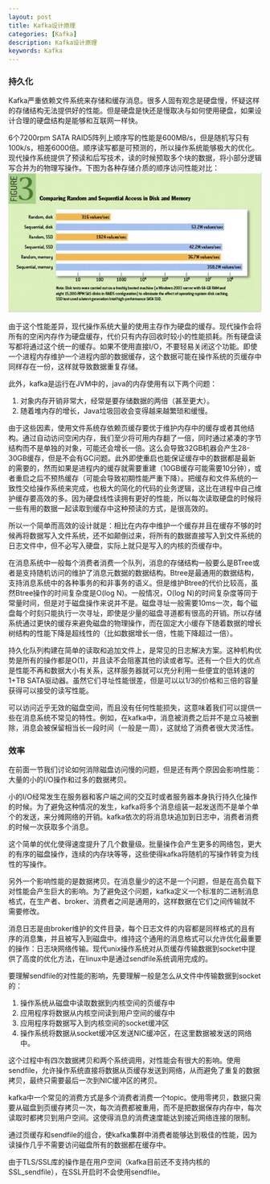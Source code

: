 ```yaml
---
layout: post
title: Kafka设计原理
categories: [Kafka]
description: Kafka设计原理
keywords: Kafka
---
```


### 持久化

Kafka严重依赖文件系统来存储和缓存消息。很多人固有观念是硬盘慢，怀疑这样的存储结构无法提供好的性能。但是硬盘是快还是慢取决与如何使用硬盘，如果设计合理的硬盘结构是能够和互联网一样快。

6个7200rpm SATA RAID5阵列上顺序写的性能是600MB/s，但是随机写只有100k/s，相差6000倍。顺序读写都是可预测的，所以操作系统能够极大的优化。现代操作系统提供了预读和后写技术，读的时候预取多个块的数据，将小部分逻辑写合并为的物理写操作。下图为各种存储介质的顺序访问性能对比：
![各种存储介质的顺序访问性能对比](https://github.com/qinchunabng/qinchunabng.github.io/blob/master/images/posts/kafka/jacobs3.jpg?raw=true)

由于这个性能差异，现代操作系统大量的使用主存作为硬盘的缓存。现代操作会将所有的空闲内存作为硬盘缓存，代价只有内存回收时较小的性能损耗。所有硬盘读写都将通过这个统一的缓存。如果不使用直接I/O，不要轻易关闭这个功能。即使一个进程内存维护一个进程内部的数据缓存，这个数据可能在操作系统的页缓存中同样存在一份，这样就导致数据重复存储。

此外，kafka是运行在JVM中的，java的内存使用有以下两个问题：

1. 对象内存开销非常大，经常是要存储数据的两倍（甚至更大）。
2. 随着堆内存的增长，Java垃圾回收会变得越来越繁琐和缓慢。

由于这些因素，使用文件系统存依赖页缓存要优于维护内存中的缓存或者其他结构。通过自动访问空闲内存，我们至少将可用内存翻了一倍，同时通过紧凑的字节结构而不是单独的对象，可能还会增长一倍。这么会导致32GB机器会产生28-30GB缓存，但是不会有GC问题。此外即使重启也能保证缓存中的数据都是最新的需要的，然而如果是进程内的缓存就需要重建（10GB缓存可能需要10分钟），或者重启之后不预热缓存（可能会导致初期性能严重下降）。把缓存和文件系统的一致性交给操作系统来完成，也极大的简化的代码的业务逻辑，这比在进程中自己维护缓存要高效的多。因为硬盘线性读拥有更好的性能，所以每次读取硬盘的时候将一些有用的数据一起读取到缓存中这种预读的方式，是很高效的。

所以一个简单而高效的设计就是：相比在内存中维护一个缓存并且在缓存不够的时候再将数据写入文件系统，还不如颠倒过来，将所有的数据直接写入到文件系统的日志文件中，但不必写入硬盘，实际上就只是写入的内核的页缓存中。

在消息系统中一般每个消费者消费一个队列，消息的存储结构一般要么是BTree或者是支持随机访问的维护了消息元数据的数据结构。Btree是最通用的数据结构，支持消息系统中的各种事务的和非事务的语义。但是维护Btree的代价比较高，虽然Btree操作的时间复杂度是O(log N)。一般情况，O(log N)的时间复杂度等同于常量时间，但是对于磁盘操作来说并不是。磁盘寻址一般需要10ms一次，每个磁盘每个时刻只能执行一次寻址，即使是少量的磁盘寻道都有很高的开销。所以存储系统通过更快的缓存来避免磁盘的物理操作，而在固定大小缓存下随着数据的增长树结构的性能下降是超线性的（比如数据增长一倍，性能下降超过一倍）。

持久化队列构建在简单的读取和追加文件上，是常见的日志解决方案。这种机构优势是所有的操作都是O(1)，并且读不会阻塞其他的读或者写。还有一个巨大的优点是性能不再和数据大小有关系，这样服务器就可以充分利用一些便宜的低转速的1+TB SATA驱动器。虽然它们寻址性能很差，但是可以以1/3的价格和三倍的容量获得可以接受的读写性能。

可以访问近乎无效的磁盘空间，而且没有任何性能损失，这意味着我们可以提供一些在消息系统不常见的特性。例如，在kafka中，消息被消费之后并不是立马被删除，消息会被保留相当长一段时间（一般是一周），这就给了消费者很大灵活性。

### 效率

在前面一节我们讨论如何消除磁盘访问慢的问题，但是还有两个原因会影响性能：大量的小的I/O操作和过多的数据拷贝。

小的I/O经常发生在服务器和客户端之间的交互时或者服务器本身执行持久化操作的时候。为了避免这种情况的发生，kafka将多个消息组装一起发送而不是单个单个的发送，来分摊网络的开销。kafka依次的将消息块追加到日志中，消费者消费的时候一次获取多个消息。

这个简单的优化使得速度提升了几个数量级。批量操作会产生更多的网络包，更大的有序的磁盘操作，连续的内存块等等，这些使得kafka将随机的写操作转变为线性的写操作。

另外一个影响性能的是数据拷贝。在消息量少的这不是一个问题，但是在高负载下对性能会产生巨大的影响。为了避免这个问题，kafka定义一个标准的二进制消息格式，在生产者、broker、消费者之间是通用的，这样数据在它们之间传输就不需要修改。

消息日志是由broker维护的文件目录，每个日志文件的内容都是同样格式的且有序的消息集，并且被写入到磁盘中。维持这个通用的消息格式可以允许优化最重要的操作：日志块网络传输。现代unix操作系统对从页缓存传输数据到socket中提供了高度的优化方法，在linux中是通过sendfile系统调用完成的。

要理解sendfile的对性能的影响，先要理解一般是怎么从文件中传输数据到socket的：

1. 操作系统从磁盘中读取数据到内核空间的页缓存中
2. 应用程序将数据从内核空间读到用户空间的缓存中
3. 应用程序将数据写入到内核空间的socket缓冲区
4. 操作系统将数据从socket缓冲区发送NIC缓冲区，在这里数据被发送的网络中。

这个过程中有四次数据拷贝和两个系统调用，对性能会有很大的影响。使用sendfile，允许操作系统直接将数据从页缓存发送到网络，从而避免了重复的数据拷贝，最终只需要最后一次到NIC缓冲区的拷贝。

kafka中一个常见的消费方式是多个消费者消费一个topic。使用零拷贝，数据只需要从磁盘到页缓存拷贝一次，每次消费都被重用，而不是把数据保存内存中，每次读取时都拷贝到用户空间。这使得消息的消费速度能达到接近网络连接的限制。

通过页缓存和sendfile的组合，使kafka集群中消费者能够达到极佳的性能，因为读操作几乎不需要访问磁盘所有的数据都在缓存中。

由于TLS/SSL库的操作是在用户空间（kafka目前还不支持内核的SSL_sendfile），在SSL开启时不会使用sendfile。